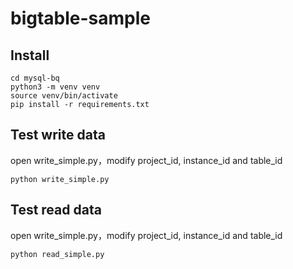 # bigtable-sample

## Install
```
cd mysql-bq
python3 -m venv venv
source venv/bin/activate
pip install -r requirements.txt
```

## Test write data
open write_simple.py，modify project_id, instance_id and table_id
```
python write_simple.py
```

## Test read data
open write_simple.py，modify project_id, instance_id and table_id
```
python read_simple.py
```
